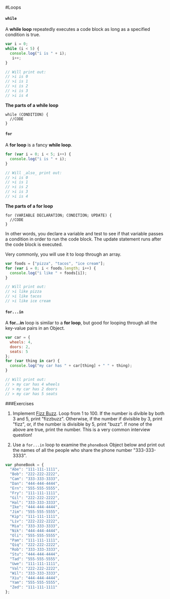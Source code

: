 #Loops

#### `while`

A **while loop** repeatedly executes a code block as long as a specified condition is true.

```js
var i = 0;
while (i < 5) {
  console.log("i is " + i);
   i++;
}

// Will print out:
// >i is 0
// >i is 1
// >i is 2
// >i is 3
// >i is 4
```

**The parts of a while loop**

```
while (CONDITION) {
  //CODE
}
```

#### `for`

A **for loop** is a fancy **while loop**.

```js
for (var i = 0; i < 5; i++) {
  console.log("i is " + i);
}

// Will _also_ print out:
// >i is 0
// >i is 1
// >i is 2
// >i is 3
// >i is 4
```

**The parts of a for loop**

```
for (VARIABLE DECLARATION; CONDITION; UPDATE) {
  //CODE
}
```

In other words, you declare a variable and test to see if that variable passes a condition in order to run the code block. The update statement runs after the code block is executed.

Very commonly, you will use it to loop through an array.

```js
var foods = ["pizza", "tacos", "ice cream"];
for (var i = 0; i < foods.length; i++) {
  console.log("i like " + foods[i]);
}

// Will print out:
// >i like pizza
// >i like tacos
// >i like ice cream
```

#### `for...in`

A **for...in** loop is similar to a **for loop**, but good for looping
through all the key-value pairs in an Object.

```js
var car = {
  wheels: 4,
  doors: 2,
  seats: 5
};
for (var thing in car) {
  console.log("my car has " + car[thing] + " " + thing);
}

// Will print out:
// > my car has 4 wheels
// > my car has 2 doors
// > my car has 5 seats
```

###Exercises

1. Implement [Fizz Buzz](http://en.wikipedia.org/wiki/Fizz_buzz). Loop
   from 1 to 100.  If the number is divible by both 3 and 5, print
   "fizzbuzz". Otherwise, if the number if divisible by 3, print
   "fizz", or, if the number is divisible by 5, print "buzz". If none
   of the above are true, print the number. This is a very common
   interview question!

2. Use a `for...in` loop to examine the `phoneBook` Object below and print
   out the names of all the people who share the phone number "333-333-3333".

```js
var phoneBook = {
  "Abe": "111-111-1111",
  "Bob": "222-222-2222",
  "Cam": "333-333-3333",
  "Dan": "444-444-4444",
  "Ern": "555-555-5555",
  "Fry": "111-111-1111",
  "Gil": "222-222-2222",
  "Hal": "333-333-3333",
  "Ike": "444-444-4444",
  "Jim": "555-555-5555",
  "Kip": "111-111-1111",
  "Liv": "222-222-2222",
  "Mia": "333-333-3333",
  "Nik": "444-444-4444",
  "Oli": "555-555-5555",
  "Pam": "111-111-1111",
  "Qiq": "222-222-2222",
  "Rob": "333-333-3333",
  "Stu": "444-444-4444",
  "Tad": "555-555-5555",
  "Uwe": "111-111-1111",
  "Val": "222-222-2222",
  "Wil": "333-333-3333",
  "Xiu": "444-444-4444",
  "Yam": "555-555-5555",
  "Zed": "111-111-1111"
};
```
